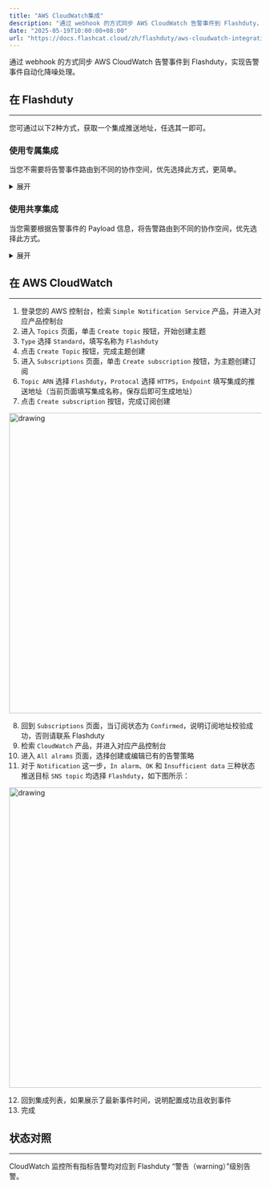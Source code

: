 ```yaml
---
title: "AWS CloudWatch集成"
description: "通过 webhook 的方式同步 AWS CloudWatch 告警事件到 Flashduty，实现告警事件自动化降噪处理"
date: "2025-05-19T10:00:00+08:00"
url: "https://docs.flashcat.cloud/zh/flashduty/aws-cloudwatch-integration-guide"
---
```


通过 webhook 的方式同步 AWS CloudWatch 告警事件到 Flashduty，实现告警事件自动化降噪处理。
<div class="hide">

## 在 Flashduty
---
您可通过以下2种方式，获取一个集成推送地址，任选其一即可。

### 使用专属集成

当您不需要将告警事件路由到不同的协作空间，优先选择此方式，更简单。

<details>
  <summary>展开</summary>
  
  1. 进入 Flashduty 控制台，选择 **协作空间**，进入某个空间的详情页面
  2. 选择 **集成数据** tab，点击 **添加一个集成**，进入添加集成页面
  3. 选择 **AWS CLoudWatch** 集成，点击 **保存**，生成卡片。
  4. 点击生成的卡片，可以查看到 **推送地址**，复制备用，完成。
  
    
</details>

### 使用共享集成

当您需要根据告警事件的 Payload 信息，将告警路由到不同的协作空间，优先选择此方式。

<details>
  <summary>展开</summary>
  
  1. 进入 Flashduty 控制台，选择 **集成中心=>告警事件**，进入集成选择页面。
  2. 选择 **AWS CloudWatch** 集成：
        - **集成名称**：为当前集成定义一个名称。
  3. 配置默认路由，并选择对应的协作空间（集成创建后可以前往 `路由` 进行更多路由规则的配置）。
  4. 点击 **保存** 后，复制当前页面的新生成的 **推送地址** 备用。
  5. 完成。
    
</details>
  
</div>

## 在 AWS CloudWatch
---
<div class="md-block">

1. 登录您的 AWS 控制台，检索 `Simple Notification Service` 产品，并进入对应产品控制台
2. 进入 `Topics` 页面，单击 `Create topic` 按钮，开始创建主题
3. `Type` 选择 `Standard`，填写名称为 `Flashduty`
4. 点击 `Create Topic` 按钮，完成主题创建
5. 进入 `Subscriptions` 页面，单击 `Create subscription` 按钮，为主题创建订阅
6. `Topic ARN` 选择 `Flashduty`，`Protocal` 选择 `HTTPS`，`Endpoint` 填写集成的推送地址（当前页面填写集成名称，保存后即可生成地址）
7. 点击 `Create subscription` 按钮，完成订阅创建

<img alt="drawing" width="600" src="https://download.flashcat.cloud/aws-cloudwatch-subscribe.png" />

8. 回到 `Subscriptions` 页面，当订阅状态为 `Confirmed`，说明订阅地址校验成功，否则请联系 Flashduty 
9. 检索 `CloudWatch` 产品，并进入对应产品控制台
10. 进入 `All alrams` 页面，选择创建或编辑已有的告警策略
11. 对于 `Notification` 这一步，`In alarm`、`OK` 和 `Insufficient data` 三种状态推送目标 `SNS topic` 均选择 `Flashduty`，如下图所示：

<img alt="drawing" width="600" src="https://download.flashcat.cloud/aws-cloudwatch-alram.png" />

12. 回到集成列表，如果展示了最新事件时间，说明配置成功且收到事件
13. 完成

</div>

## 状态对照
---
<div class="md-block">
  
CloudWatch 监控所有指标告警均对应到 Flashduty “警告（warning）”级别告警。

</div>
